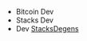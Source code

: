 - Bitcoin Dev
- Stacks Dev
- Dev [StacksDegens](https://twitter.com/StacksDegens) 

<!---
BowTiedDeployer/BowTiedDeployer is a ✨ special ✨ repository because its `README.md` (this file) appears on your GitHub profile.
You can click the Preview link to take a look at your changes.
--->
